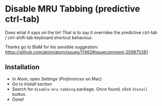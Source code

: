 # Disable MRU Tabbing (predictive ctrl-tab)

Does what it says on the tin! That is to say it overrides the predictive ctrl-tab / ctrl-shift-tab keyboard shortcut behaviour.

Thanks go to BlaM for his sensible suggestion:
https://github.com/atom/atom/issues/11462#issuecomment-209875381


## Installation

* In Atom, open *Settings* (*Preferences* on Mac)
* Go to *Install* section
* Search for `disable-mru-tabbing` package. Once found, click `Install` button.
* Done!

